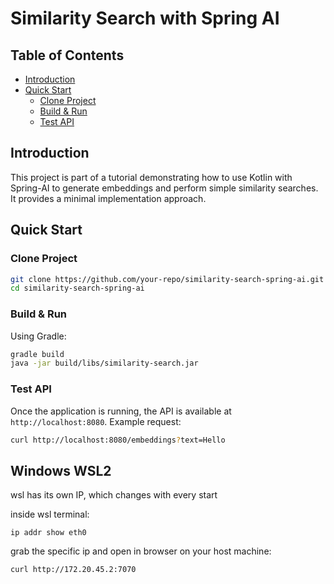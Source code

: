 # Similarity Search with Spring AI

## Table of Contents
- [Introduction](#introduction)
- [Quick Start](#quick-start)
    - [Clone Project](#clone-project)
    - [Build & Run](#build--run)
    - [Test API](#test-api)

## Introduction
This project is part of a tutorial demonstrating how to use Kotlin with Spring-AI to generate embeddings and perform simple similarity searches.
It provides a minimal implementation approach.

## Quick Start

### Clone Project
```sh
git clone https://github.com/your-repo/similarity-search-spring-ai.git
cd similarity-search-spring-ai
```

### Build & Run
Using Gradle:
```sh
gradle build
java -jar build/libs/similarity-search.jar
```

### Test API
Once the application is running, the API is available at `http://localhost:8080`. Example request:
```sh
curl http://localhost:8080/embeddings?text=Hello
```


## Windows WSL2 

wsl has its own IP, which changes with every start

inside wsl terminal: 
    
    ip addr show eth0

grab the specific ip and open in browser on your host machine:
    
    curl http://172.20.45.2:7070

